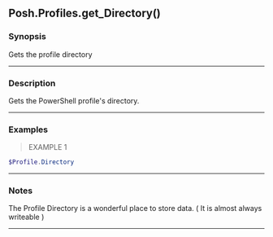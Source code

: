 Posh.Profiles.get_Directory()
-----------------------------




### Synopsis
Gets the profile directory



---


### Description

Gets the PowerShell profile's directory.



---


### Examples
> EXAMPLE 1

```PowerShell
$Profile.Directory
```


---


### Notes
The Profile Directory is a wonderful place to store data.
( It is almost always writeable )



---
